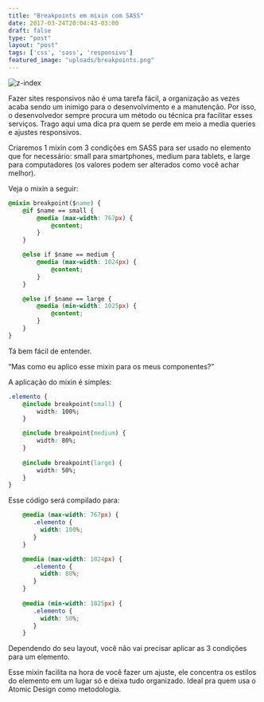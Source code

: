 ```yaml
---
title: "Breakpoints em mixin com SASS"
date: 2017-03-24T20:04:43-03:00
draft: false
type: "post"
layout: "post"
tags: ['css', 'sass', 'responsivo']
featured_image: "uploads/breakpoints.png"
---
```


![z-index](/uploads/breakpoints.png)

Fazer sites responsivos não é uma tarefa fácil, a organização as vezes acaba sendo um inimigo para o desenvolvimento e a manutenção. Por isso, o desenvolvedor sempre procura um método ou técnica pra facilitar esses serviços. Trago aqui uma dica pra quem se perde em meio a media queries e ajustes responsivos.

Criaremos 1 mixin com 3 condições em SASS para ser usado no elemento que for necessário: small para smartphones, medium para tablets, e large para computadores (os valores podem ser alterados como você achar melhor).

Veja o mixin a seguir:

```css
@mixin breakpoint($name) {
    @if $name == small {
        @media (max-width: 767px) {
            @content;
        }
    }

    @else if $name == medium {
        @media (max-width: 1024px) {
            @content;
        }
    }

    @else if $name == large {
        @media (min-width: 1025px) {
            @content;
        }
    }
}
```

Tá bem fácil de entender.

“Mas como eu aplico esse mixin para os meus componentes?”

A aplicação do mixin é simples:

```css
.elemento {
    @include breakpoint(small) {
        width: 100%;
    }

    @include breakpoint(medium) {
        width: 80%;
    }
    
    @include breakpoint(large) {
        width: 50%;
    }
}

```

Esse código será compilado para:

```css
    @media (max-width: 767px) { 
	   .elemento { 
	     width: 100%; 
	   } 
	} 

	@media (max-width: 1024px) { 
	   .elemento { 
	     width: 80%; 
	   } 
	}
	 
	@media (min-width: 1025px) { 
	   .elemento { 
	     width: 50%; 
	   } 
	} 
```

Dependendo do seu layout, você não vai precisar aplicar as 3 condições para um elemento.

Esse mixin facilita na hora de você fazer um ajuste, ele concentra os estilos do elemento em um lugar só e deixa tudo organizado. Ideal pra quem usa o Atomic Design como metodologia.